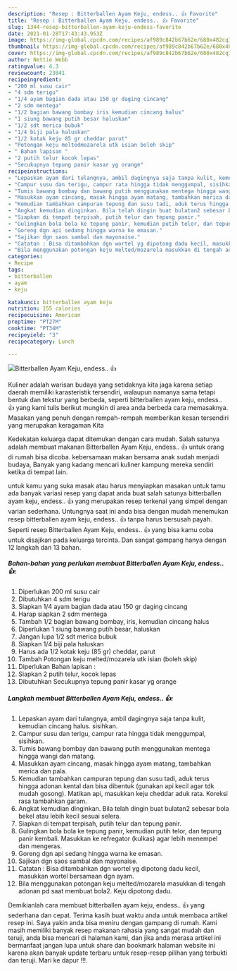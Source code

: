```yaml
---
description: "Resep : Bitterballen Ayam Keju, endess.. 👍 Favorite"
title: "Resep : Bitterballen Ayam Keju, endess.. 👍 Favorite"
slug: 1344-resep-bitterballen-ayam-keju-endess-favorite
date: 2021-01-28T17:43:43.953Z
image: https://img-global.cpcdn.com/recipes/af989c842b67b62e/680x482cq70/bitterballen-ayam-keju-endess-👍-foto-resep-utama.jpg
thumbnail: https://img-global.cpcdn.com/recipes/af989c842b67b62e/680x482cq70/bitterballen-ayam-keju-endess-👍-foto-resep-utama.jpg
cover: https://img-global.cpcdn.com/recipes/af989c842b67b62e/680x482cq70/bitterballen-ayam-keju-endess-👍-foto-resep-utama.jpg
author: Nettie Webb
ratingvalue: 4.3
reviewcount: 23841
recipeingredient:
- "200 ml susu cair"
- "4 sdm terigu"
- "1/4 ayam bagian dada atau 150 gr daging cincang"
- "2 sdm mentega"
- "1/2 bagian bawang bombay iris kemudian cincang halus"
- "1 siung bawang putih besar haluskan"
- "1/2 sdt merica bubuk"
- "1/4 biji pala haluskan"
- "1/2 kotak keju 85 gr cheddar parut"
- "Potongan keju meltedmozarela utk isian boleh skip"
- " Bahan lapisan "
- "2 putih telur kocok lepas"
- "Secukupnya tepung panir kasar yg orange"
recipeinstructions:
- "Lepaskan ayam dari tulangnya, ambil dagingnya saja tanpa kulit, kemudian cincang halus. sisihkan."
- "Campur susu dan terigu, campur rata hingga tidak menggumpal, sisihkan."
- "Tumis bawang bombay dan bawang putih menggunakan mentega hingga wangi dan matang."
- "Masukkan ayam cincang, masak hingga ayam matang, tambahkan merica dan pala."
- "Kemudian tambahkan campuran tepung dan susu tadi, aduk terus hingga adonan kental dan bisa dibentuk (gunakan api kecil agar tdk mudah gosong). Matikan api, masukkan keju cheddar aduk rata. Koreksi rasa tambahkan garam."
- "Angkat kemudian dinginkan. Bila telah dingin buat bulatan2 sebesar bola bekel atau lebih kecil sesuai selera."
- "Siapkan di tempat terpisah, putih telur dan tepung panir."
- "Gulingkan bola bola ke tepung panir, kemudian putih telor, dan tepung panir kembali. Masukkan ke refregator (kulkas) agar lebih menempel dan mengeras."
- "Goreng dgn api sedang hingga warna ke emasan."
- "Sajikan dgn saos sambal dan mayonaise."
- "Catatan : Bisa ditambahkan dgn wortel yg dipotong dadu kecil, masukkan wortel bersamaan dgn ayam."
- "Bila menggunakan potongan keju melted/mozarela masukkan di tengah adonan pd saat membuat bola2. Keju dipotong dadu."
categories:
- Recipe
tags:
- bitterballen
- ayam
- keju

katakunci: bitterballen ayam keju 
nutrition: 155 calories
recipecuisine: American
preptime: "PT27M"
cooktime: "PT34M"
recipeyield: "3"
recipecategory: Lunch

---
```



![Bitterballen Ayam Keju, endess.. 👍](https://img-global.cpcdn.com/recipes/af989c842b67b62e/680x482cq70/bitterballen-ayam-keju-endess-👍-foto-resep-utama.jpg)

Kuliner adalah warisan budaya yang setidaknya kita jaga karena setiap daerah memiliki karasteristik tersendiri, walaupun namanya sama tetapi bentuk dan tekstur yang berbeda, seperti bitterballen ayam keju, endess.. 👍 yang kami tulis berikut mungkin di area anda berbeda cara memasaknya. Masakan yang penuh dengan rempah-rempah memberikan kesan tersendiri yang merupakan keragaman Kita

Kedekatan keluarga dapat ditemukan dengan cara mudah. Salah satunya adalah membuat makanan Bitterballen Ayam Keju, endess.. 👍 untuk orang di rumah bisa dicoba. kebersamaan makan bersama anak sudah menjadi budaya, Banyak yang kadang mencari kuliner kampung mereka sendiri ketika di tempat lain.



untuk kamu yang suka masak atau harus menyiapkan masakan untuk tamu ada banyak variasi resep yang dapat anda buat salah satunya bitterballen ayam keju, endess.. 👍 yang merupakan resep terkenal yang simpel dengan varian sederhana. Untungnya saat ini anda bisa dengan mudah menemukan resep bitterballen ayam keju, endess.. 👍 tanpa harus bersusah payah.
Seperti resep Bitterballen Ayam Keju, endess.. 👍 yang bisa kamu coba untuk disajikan pada keluarga tercinta. Dan sangat gampang hanya dengan 12 langkah dan 13 bahan.


<!--inarticleads1-->

##### Bahan-bahan yang perlukan membuat Bitterballen Ayam Keju, endess.. 👍:

1. Diperlukan 200 ml susu cair
1. Dibutuhkan 4 sdm terigu
1. Siapkan 1/4 ayam bagian dada atau 150 gr daging cincang
1. Harap siapkan 2 sdm mentega
1. Tambah 1/2 bagian bawang bombay, iris, kemudian cincang halus
1. Diperlukan 1 siung bawang putih besar, haluskan
1. Jangan lupa 1/2 sdt merica bubuk
1. Siapkan 1/4 biji pala haluskan
1. Harus ada 1/2 kotak keju (85 gr) cheddar, parut
1. Tambah Potongan keju melted/mozarela utk isian (boleh skip)
1. Diperlukan  Bahan lapisan :
1. Siapkan 2 putih telur, kocok lepas
1. Dibutuhkan Secukupnya tepung panir kasar yg orange




<!--inarticleads2-->

##### Langkah membuat  Bitterballen Ayam Keju, endess.. 👍:

1. Lepaskan ayam dari tulangnya, ambil dagingnya saja tanpa kulit, kemudian cincang halus. sisihkan.
1. Campur susu dan terigu, campur rata hingga tidak menggumpal, sisihkan.
1. Tumis bawang bombay dan bawang putih menggunakan mentega hingga wangi dan matang.
1. Masukkan ayam cincang, masak hingga ayam matang, tambahkan merica dan pala.
1. Kemudian tambahkan campuran tepung dan susu tadi, aduk terus hingga adonan kental dan bisa dibentuk (gunakan api kecil agar tdk mudah gosong). Matikan api, masukkan keju cheddar aduk rata. Koreksi rasa tambahkan garam.
1. Angkat kemudian dinginkan. Bila telah dingin buat bulatan2 sebesar bola bekel atau lebih kecil sesuai selera.
1. Siapkan di tempat terpisah, putih telur dan tepung panir.
1. Gulingkan bola bola ke tepung panir, kemudian putih telor, dan tepung panir kembali. Masukkan ke refregator (kulkas) agar lebih menempel dan mengeras.
1. Goreng dgn api sedang hingga warna ke emasan.
1. Sajikan dgn saos sambal dan mayonaise.
1. Catatan : Bisa ditambahkan dgn wortel yg dipotong dadu kecil, masukkan wortel bersamaan dgn ayam.
1. Bila menggunakan potongan keju melted/mozarela masukkan di tengah adonan pd saat membuat bola2. Keju dipotong dadu.




Demikianlah cara membuat bitterballen ayam keju, endess.. 👍 yang sederhana dan cepat. Terima kasih buat waktu anda untuk membaca artikel resep ini. Saya yakin anda bisa meniru dengan gampang di rumah. Kami masih memiliki banyak resep makanan rahasia yang sangat mudah dan teruji, anda bisa mencari di halaman kami, dan jika anda merasa artikel ini bermanfaat jangan lupa untuk share dan bookmark halaman website ini karena akan banyak update terbaru untuk resep-resep pilihan yang terbukti dan teruji. Mari ke dapur !!!. 
